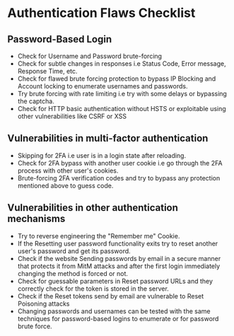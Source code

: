 # Authentication Flaws Checklist

## Password-Based Login

- Check for Username and Password brute-forcing
- Check for subtle changes in responses i.e Status Code, Error message, Response Time, etc.
- Check for flawed brute forcing protection to bypass IP Blocking and Account locking to enumerate usernames and passwords.
- Try brute forcing with rate limiting i.e try with some delays or bypassing the captcha.
- Check for HTTP basic authentication without HSTS or exploitable using other vulnerabilities like CSRF or XSS

## Vulnerabilities in multi-factor authentication

- Skipping for 2FA i.e user is in a login state after reloading.
- Check for 2FA bypass with another user cookie i.e go through the 2FA process with other user's cookies.
- Brute-forcing 2FA verification codes and try to bypass any protection mentioned above to guess code.

## Vulnerabilities in other authentication mechanisms

- Try to reverse engineering the "Remember me" Cookie.
- If the Resetting user password functionality exits try to reset another user's password and get its password.
- Check if the website Sending passwords by email in a secure manner that protects it from MitM attacks and after the first login immediately changing the method is forced or not.
- Check for guessable parameters in Reset password URLs and they correctly check for the token is stored in the server.
- Check if the Reset tokens send by email are vulnerable to Reset Poisoning attacks 
- Changing passwords and usernames can be tested with the same techniques for password-based logins to enumerate or for password brute force.